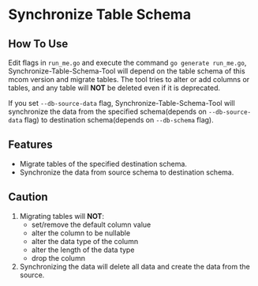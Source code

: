 # Synchronize Table Schema

## How To Use

Edit flags in `run_me.go` and execute the command `go generate run_me.go`,
Synchronize-Table-Schema-Tool will depend on the table schema of this mcom
version and migrate tables.
The tool tries to alter or add columns or tables, and any table will **NOT** be
deleted even if it is deprecated.

If you set `--db-source-data` flag, Synchronize-Table-Schema-Tool will synchronize
the data from the specified schema(depends on `--db-source-data` flag) to
destination schema(depends on `--db-schema` flag).

## Features

- Migrate tables of the specified destination schema.
- Synchronize the data from source schema to destination schema.

## Caution

1. Migrating tables will **NOT**:
   - set/remove the default column value
   - alter the column to be nullable
   - alter the data type of the column
   - alter the length of the data type
   - drop the column
1. Synchronizing the data will delete all data and create the data from
the source.
